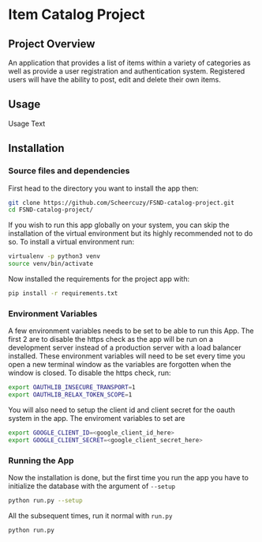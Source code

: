 # Item Catalog Project

## Project Overview

An application that provides a list of items within a variety of categories as well as provide a user registration and authentication system. Registered users will have the ability to post, edit and delete their own items.

## Usage

Usage Text

## Installation

### Source files and dependencies

First head to the directory you want to install the app then:

```bash
git clone https://github.com/Scheercuzy/FSND-catalog-project.git
cd FSND-catalog-project/
```

If you wish to run this app globally on your system, you can skip the installation of the virtual environment but its highly recommended not to do so. To install a virtual environment run:

```bash
virtualenv -p python3 venv
source venv/bin/activate
```

Now installed the requirements for the project app with:

```bash
pip install -r requirements.txt
```

### Environment Variables

A few environment variables needs to be set to be able to run this App. The first 2 are to disable the https check as the app will be run on a development server instead of a production server with a load balancer installed. These environment variables will need to be set every time you open a new terminal window as the variables are forgotten when the window is closed. To disable the https check, run:

```bash
export OAUTHLIB_INSECURE_TRANSPORT=1
export OAUTHLIB_RELAX_TOKEN_SCOPE=1
```

You will also need to setup the client id and client secret for the oauth system in the app. The enviroment variables to set are

```bash
export GOOGLE_CLIENT_ID=<google_client_id_here>
export GOOGLE_CLIENT_SECRET=<google_client_secret_here>
```

### Running the App

Now the installation is done, but the first time you run the app you have to initialize the database with the argument of `--setup`

```bash
python run.py --setup
```

All the subsequent times, run it normal with `run.py`

```bash
python run.py
```